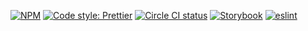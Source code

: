 [![NPM](https://img.shields.io/npm/v/react-radio-group-context.svg)](https://www.npmjs.com/package/react-radio-group-context)
[![Code style: Prettier](https://img.shields.io/badge/Code_style-Prettier-e31f2e.svg)](https://github.com/prettier/prettier)
[![Circle CI status](https://circleci.com/gh/EmaSuriano/react-radio-group-context.png?circle-token=:circle-token)](https://circleci.com/gh/EmaSuriano/react-radio-group-context/tree/master)
[![Storybook](https://img.shields.io/badge/%F0%9F%93%93-Storybook-ff69b4.svg)](https://emasuriano.github.io/react-radio-group-context/)
[![eslint](https://img.shields.io/badge/eslint-enabled-green.svg)](https://eslint.org/)
